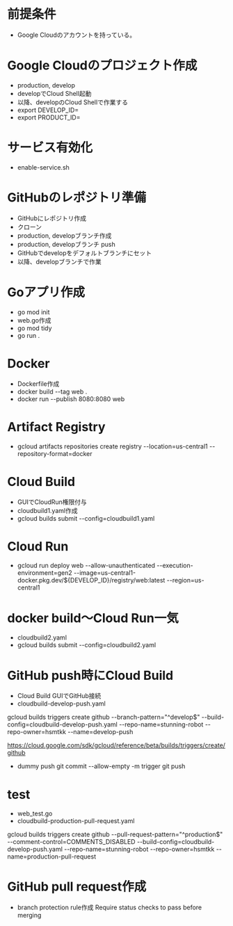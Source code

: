 # 前提条件
- Google Cloudのアカウントを持っている。

# Google Cloudのプロジェクト作成
- production, develop
- developでCloud Shell起動
- 以降、developのCloud Shellで作業する
- export DEVELOP_ID=
- export PRODUCT_ID=

# サービス有効化
- enable-service.sh

# GitHubのレポジトリ準備
- GitHubにレポジトリ作成
- クローン
- production, developブランチ作成
- production, developブランチ push
- GitHubでdevelopをデフォルトブランチにセット
- 以降、developブランチで作業

# Goアプリ作成
- go mod init
- web.go作成
- go mod tidy
- go run .

# Docker
- Dockerfile作成
- docker build --tag web .
- docker run --publish 8080:8080 web

# Artifact Registry
- gcloud artifacts repositories create registry --location=us-central1 --repository-format=docker

# Cloud Build
- GUIでCloudRun権限付与
- cloudbuild1.yaml作成
- gcloud builds submit --config=cloudbuild1.yaml

# Cloud Run
- gcloud run deploy web --allow-unauthenticated --execution-environment=gen2 --image=us-central1-docker.pkg.dev/${DEVELOP_ID}/registry/web:latest --region=us-central1

# docker build～Cloud Run一気
- cloudbuild2.yaml
- gcloud builds submit --config=cloudbuild2.yaml

# GitHub push時にCloud Build
- Cloud Build GUIでGitHub接続
- cloudbuild-develop-push.yaml

gcloud builds triggers create github --branch-pattern="^develop$" --build-config=cloudbuild-develop-push.yaml --repo-name=stunning-robot --repo-owner=hsmtkk --name=develop-push

https://cloud.google.com/sdk/gcloud/reference/beta/builds/triggers/create/github

- dummy push
git commit --allow-empty -m trigger
git push

# test
- web_test.go
- cloudbuild-production-pull-request.yaml

gcloud builds triggers create github --pull-request-pattern="^production$" --comment-control=COMMENTS_DISABLED --build-config=cloudbuild-develop-push.yaml --repo-name=stunning-robot --repo-owner=hsmtkk --name=production-pull-request

# GitHub pull request作成
- branch protection rule作成 Require status checks to pass before merging
